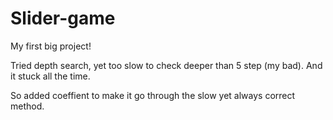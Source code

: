 # Slider-game
My first big project! 

Tried depth search, yet too slow to check deeper than 5 step (my bad). 
And it stuck all the time. 

So added coeffient to make it go through the slow yet always correct method. 
